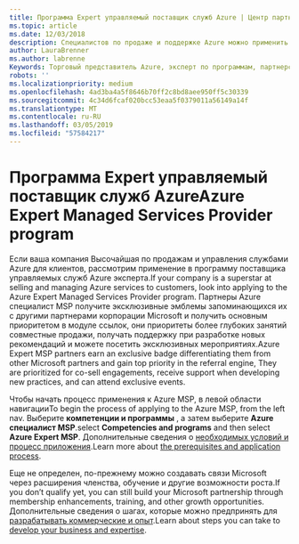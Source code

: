 ```yaml
---
title: Программа Expert управляемый поставщик служб Azure | Центр партнеров
ms.topic: article
ms.date: 12/03/2018
description: Специалистов по продаже и поддержке Azure можно применить в Azure Expert MSP
author: LauraBrenner
ms.author: labrenne
Keywords: Торговый представитель Azure, эксперт по программам, партнерские программы
robots: ''
ms.localizationpriority: medium
ms.openlocfilehash: 4ad3ba4a5f8646b70ff2c8bd8aee950ff5c30339
ms.sourcegitcommit: 4c34d6fcaf020bcc53eaa5f0379011a56149a14f
ms.translationtype: MT
ms.contentlocale: ru-RU
ms.lasthandoff: 03/05/2019
ms.locfileid: "57584217"
---
```

# <a name="azure-expert-managed-services-provider-program"></a><span data-ttu-id="064de-104">Программа Expert управляемый поставщик служб Azure</span><span class="sxs-lookup"><span data-stu-id="064de-104">Azure Expert Managed Services Provider program</span></span>


<span data-ttu-id="064de-105">Если ваша компания Высочайшая по продажам и управления службами Azure для клиентов, рассмотрим применение в программу поставщика управляемых служб Azure эксперта.</span><span class="sxs-lookup"><span data-stu-id="064de-105">If your company is a superstar at selling and managing Azure services to customers, look into applying to the Azure Expert Managed Services Provider program.</span></span> <span data-ttu-id="064de-106">Партнеры Azure специалист MSP получите эксклюзивные эмблемы запоминающихся их с другими партнерами корпорации Microsoft и получить основным приоритетом в модуле ссылок, они приоритеты более глубоких занятий совместные продажи, получать поддержку при разработке новых рекомендаций и можете посетить эксклюзивных мероприятиях.</span><span class="sxs-lookup"><span data-stu-id="064de-106">Azure Expert MSP partners earn an exclusive badge differentiating them from other Microsoft partners and gain top priority in the referral engine, They are prioritized for co-sell engagements, receive support when developing new practices, and can attend exclusive events.</span></span>

<span data-ttu-id="064de-107">Чтобы начать процесс применения к Azure MSP, в левой области навигации</span><span class="sxs-lookup"><span data-stu-id="064de-107">To begin the process of applying to the Azure MSP, from the left nav.</span></span> <span data-ttu-id="064de-108">Выберите **компетенции и программы** , а затем выберите **Azure специалист MSP**.</span><span class="sxs-lookup"><span data-stu-id="064de-108">select **Competencies and programs** and then select **Azure Expert MSP**.</span></span> <span data-ttu-id="064de-109">Дополнительные сведения о [необходимых условий и процесс приложения](https://partner.microsoft.com/membership/azure-expert-msp).</span><span class="sxs-lookup"><span data-stu-id="064de-109">Learn more about [the prerequisites and application process](https://partner.microsoft.com/membership/azure-expert-msp).</span></span> 

<span data-ttu-id="064de-110">Еще не определен, по-прежнему можно создавать связи Microsoft через расширения членства, обучение и другие возможности роста.</span><span class="sxs-lookup"><span data-stu-id="064de-110">If you don’t qualify yet, you can still build your Microsoft partnership through membership enhancements, training, and other growth opportunities.</span></span>
<span data-ttu-id="064de-111">Дополнительные сведения о шагах, которые можно предпринять для [разрабатывать коммерческие и опыт](https://partner.microsoft.com/membership/azure-expert-msp).</span><span class="sxs-lookup"><span data-stu-id="064de-111">Learn about steps you can take to [develop your business and expertise](https://partner.microsoft.com/membership/azure-expert-msp).</span></span>

